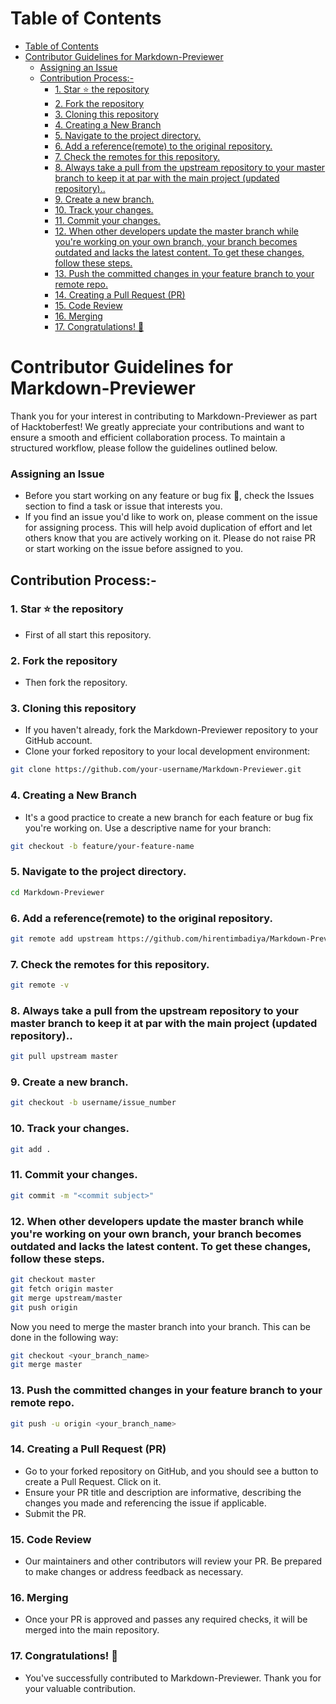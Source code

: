 # Table of Contents
- [Table of Contents](#table-of-contents)
- [Contributor Guidelines for Markdown-Previewer](#contributor-guidelines-for-markdown-previewer)
    - [Assigning an Issue](#assigning-an-issue)
  - [Contribution Process:-](#contribution-process-)
    - [1. Star ⭐ the repository](#1-star--the-repository)
    - [2. Fork the repository](#2-fork-the-repository)
    - [3. Cloning this repository](#3-cloning-this-repository)
    - [4. Creating a New Branch](#4-creating-a-new-branch)
    - [5. Navigate to the project directory.](#5-navigate-to-the-project-directory)
    - [6. Add a reference(remote) to the original repository.](#6-add-a-referenceremote-to-the-original-repository)
    - [7. Check the remotes for this repository.](#7-check-the-remotes-for-this-repository)
    - [8. Always take a pull from the upstream repository to your master branch to keep it at par with the main project (updated repository)..](#8-always-take-a-pull-from-the-upstream-repository-to-your-master-branch-to-keep-it-at-par-with-the-main-project-updated-repository)
    - [9. Create a new branch.](#9-create-a-new-branch)
    - [10. Track your changes.](#10-track-your-changes)
    - [11.  Commit your changes.](#11--commit-your-changes)
    - [12. When other developers update the master branch while you're working on your own branch, your branch becomes outdated and lacks the latest content. To get these changes, follow these steps.](#12-when-other-developers-update-the-master-branch-while-youre-working-on-your-own-branch-your-branch-becomes-outdated-and-lacks-the-latest-content-to-get-these-changes-follow-these-steps)
    - [13. Push the committed changes in your feature branch to your remote repo.](#13-push-the-committed-changes-in-your-feature-branch-to-your-remote-repo)
    - [14. Creating a Pull Request (PR)](#14-creating-a-pull-request-pr)
    - [15. Code Review](#15-code-review)
    - [16. Merging](#16-merging)
    - [17. Congratulations! 🎊](#17-congratulations-)
    
# Contributor Guidelines for Markdown-Previewer

Thank you for your interest in contributing to Markdown-Previewer as part of Hacktoberfest! We greatly appreciate your contributions and want to ensure a smooth and efficient collaboration process. To maintain a structured workflow, please follow the guidelines outlined below.

### Assigning an Issue
- Before you start working on any feature or bug fix 🐞, check the Issues section to find a task or issue that interests you.
- If you find an issue you'd like to work on, please comment on the issue for assigning process. This will help avoid duplication of effort and let others know that you are actively working on it. Please do not raise PR or start working on the issue before assigned to you. 

## Contribution Process:-

### 1. Star ⭐ the repository
- First of all start this repository.

### 2. Fork the repository
- Then fork the repository.

### 3. Cloning this repository
- If you haven't already, fork the Markdown-Previewer repository to your GitHub account.
- Clone your forked repository to your local development environment:
```bash
git clone https://github.com/your-username/Markdown-Previewer.git
```



### 4. Creating a New Branch
- It's a good practice to create a new branch for each feature or bug fix you're working on. Use a descriptive name for your branch:
```bash
git checkout -b feature/your-feature-name
```

### 5. Navigate to the project directory.
```bash
cd Markdown-Previewer
```

### 6. Add a reference(remote) to the original repository.
```bash
git remote add upstream https://github.com/hirentimbadiya/Markdown-Previewer.git
```

### 7. Check the remotes for this repository.
```bash
git remote -v
```
### 8. Always take a pull from the upstream repository to your master branch to keep it at par with the main project (updated repository)..
```bash
git pull upstream master
```


### 9. Create a new branch.
```bash
git checkout -b username/issue_number 
```

### 10. Track your changes.
```bash
git add .
```

### 11.  Commit your changes.
```bash
git commit -m "<commit subject>"
```

### 12. When other developers update the master branch while you're working on your own branch, your branch becomes outdated and lacks the latest content. To get these changes, follow these steps.
```bash
git checkout master
git fetch origin master
git merge upstream/master
git push origin
```
Now you need to merge the master branch into your branch. This can be done in the following way:
```bash
git checkout <your_branch_name>
git merge master
```

### 13. Push the committed changes in your feature branch to your remote repo.
```bash
git push -u origin <your_branch_name>
```

### 14. Creating a Pull Request (PR)
- Go to your forked repository on GitHub, and you should see a button to create a Pull Request. Click on it.
- Ensure your PR title and description are informative, describing the changes you made and referencing the issue if applicable.
- Submit the PR.

### 15. Code Review
- Our maintainers and other contributors will review your PR. Be prepared to make changes or address feedback as necessary.

### 16. Merging
- Once your PR is approved and passes any required checks, it will be merged into the main repository.

### 17. Congratulations! 🎊
- You've successfully contributed to Markdown-Previewer. Thank you for your valuable contribution.

